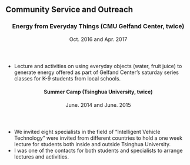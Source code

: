 <section class="thirteen columns" markdown="1">

# Community Service and Outreach

<article markdown="1">
<header>
<h1>Energy from Everyday Things (CMU Gelfand Center, twice)</h1>
<span><time>Oct. 2016 and Apr. 2017</time></span>
</header>

* Lecture and activities on using everyday objects (water, fruit juice) to generate energy offered as part of Gelfand Center’s saturday series classes for K-9 students from local schools.

<article markdown="1">
<header>
<h1>Summer Camp (Tsinghua University, twice)</h1>
<span><time>June. 2014 and June. 2015</time></span>
</header>

* We invited eight specialists in the field of “Intelligent Vehicle Technology” were invited from different countries to hold a one week lecture for students both inside and outside Tsinghua University. 
* I was one of the contacts for both students and specialists to arrange lectures and activities. 





</section>